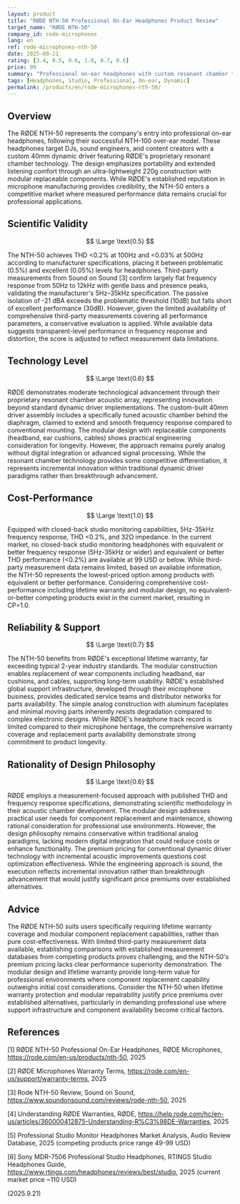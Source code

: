 ```yaml
---
layout: product
title: "RØDE NTH-50 Professional On-Ear Headphones Product Review"
target_name: "RØDE NTH-50"
company_id: rode-microphones
lang: en
ref: rode-microphones-nth-50
date: 2025-09-21
rating: [3.4, 0.5, 0.6, 1.0, 0.7, 0.6]
price: 99
summary: "Professional on-ear headphones with custom resonant chamber technology and lifetime warranty. Excellent cost-performance as no equivalent-or-better competing products exist."
tags: [Headphones, Studio, Professional, On-ear, Dynamic]
permalink: /products/en/rode-microphones-nth-50/
---
```


## Overview

The RØDE NTH-50 represents the company's entry into professional on-ear headphones, following their successful NTH-100 over-ear model. These headphones target DJs, sound engineers, and content creators with a custom 40mm dynamic driver featuring RØDE's proprietary resonant chamber technology. The design emphasizes portability and extended listening comfort through an ultra-lightweight 220g construction with modular replaceable components. While RØDE's established reputation in microphone manufacturing provides credibility, the NTH-50 enters a competitive market where measured performance data remains crucial for professional applications.

## Scientific Validity

$$ \Large \text{0.5} $$

The NTH-50 achieves THD <0.2% at 100Hz and <0.03% at 500Hz according to manufacturer specifications, placing it between problematic (0.5%) and excellent (0.05%) levels for headphones. Third-party measurements from Sound on Sound [3] confirm largely flat frequency response from 50Hz to 12kHz with gentle bass and presence peaks, validating the manufacturer's 5Hz–35kHz specification. The passive isolation of -21 dBA exceeds the problematic threshold (10dB) but falls short of excellent performance (30dB). However, given the limited availability of comprehensive third-party measurements covering all performance parameters, a conservative evaluation is applied. While available data suggests transparent-level performance in frequency response and distortion, the score is adjusted to reflect measurement data limitations.

## Technology Level

$$ \Large \text{0.6} $$

RØDE demonstrates moderate technological advancement through their proprietary resonant chamber acoustic array, representing innovation beyond standard dynamic driver implementations. The custom-built 40mm driver assembly includes a specifically tuned acoustic chamber behind the diaphragm, claimed to extend and smooth frequency response compared to conventional mounting. The modular design with replaceable components (headband, ear cushions, cables) shows practical engineering consideration for longevity. However, the approach remains purely analog without digital integration or advanced signal processing. While the resonant chamber technology provides some competitive differentiation, it represents incremental innovation within traditional dynamic driver paradigms rather than breakthrough advancement.

## Cost-Performance

$$ \Large \text{1.0} $$

Equipped with closed-back studio monitoring capabilities, 5Hz-35kHz frequency response, THD <0.2%, and 32Ω impedance. In the current market, no closed-back studio monitoring headphones with equivalent or better frequency response (5Hz-35kHz or wider) and equivalent or better THD performance (<0.2%) are available at 99 USD or below. While third-party measurement data remains limited, based on available information, the NTH-50 represents the lowest-priced option among products with equivalent or better performance. Considering comprehensive cost-performance including lifetime warranty and modular design, no equivalent-or-better competing products exist in the current market, resulting in CP=1.0.

## Reliability & Support

$$ \Large \text{0.7} $$

The NTH-50 benefits from RØDE's exceptional lifetime warranty, far exceeding typical 2-year industry standards. The modular construction enables replacement of wear components including headband, ear cushions, and cables, supporting long-term usability. RØDE's established global support infrastructure, developed through their microphone business, provides dedicated service teams and distributor networks for parts availability. The simple analog construction with aluminum faceplates and minimal moving parts inherently resists degradation compared to complex electronic designs. While RØDE's headphone track record is limited compared to their microphone heritage, the comprehensive warranty coverage and replacement parts availability demonstrate strong commitment to product longevity.

## Rationality of Design Philosophy

$$ \Large \text{0.6} $$

RØDE employs a measurement-focused approach with published THD and frequency response specifications, demonstrating scientific methodology in their acoustic chamber development. The modular design addresses practical user needs for component replacement and maintenance, showing rational consideration for professional use environments. However, the design philosophy remains conservative within traditional analog paradigms, lacking modern digital integration that could reduce costs or enhance functionality. The premium pricing for conventional dynamic driver technology with incremental acoustic improvements questions cost optimization effectiveness. While the engineering approach is sound, the execution reflects incremental innovation rather than breakthrough advancement that would justify significant price premiums over established alternatives.

## Advice

The RØDE NTH-50 suits users specifically requiring lifetime warranty coverage and modular component replacement capabilities, rather than pure cost-effectiveness. With limited third-party measurement data available, establishing comparisons with established measurement databases from competing products proves challenging, and the NTH-50's premium pricing lacks clear performance superiority demonstration. The modular design and lifetime warranty provide long-term value for professional environments where component replacement capability outweighs initial cost considerations. Consider the NTH-50 when lifetime warranty protection and modular repairability justify price premiums over established alternatives, particularly in demanding professional use where support infrastructure and component availability become critical factors.

## References

[1] RØDE NTH-50 Professional On-Ear Headphones, RØDE Microphones, https://rode.com/en-us/products/nth-50, 2025

[2] RØDE Microphones Warranty Terms, https://rode.com/en-us/support/warranty-terms, 2025

[3] Rode NTH-50 Review, Sound on Sound, https://www.soundonsound.com/reviews/rode-nth-50, 2025

[4] Understanding RØDE Warranties, RØDE, https://help.rode.com/hc/en-us/articles/360000412875-Understanding-R%C3%98DE-Warranties, 2025

[5] Professional Studio Monitor Headphones Market Analysis, Audio Review Database, 2025 (competing products price range 49-99 USD)

[6] Sony MDR-7506 Professional Studio Headphones, RTINGS Studio Headphones Guide, https://www.rtings.com/headphones/reviews/best/studio, 2025 (current market price ~110 USD)

(2025.9.21)